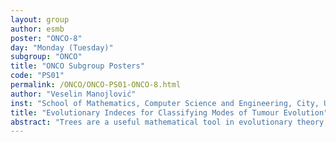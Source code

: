 ```yaml
---
layout: group
author: esmb
poster: "ONCO-8"
day: "Monday (Tuesday)"
subgroup: "ONCO"
title: "ONCO Subgroup Posters"
code: "PS01"
permalink: /ONCO/ONCO-PS01-ONCO-8.html
author: "Veselin Manojlović"
inst: "School of Mathematics, Computer Science and Engineering, City, University of London"
title: "Evolutionary Indeces for Classifying Modes of Tumour Evolution"
abstract: "Trees are a useful mathematical tool in evolutionary theory, especially when describing the structure of an evolving population. In mathematical oncology, clonal trees can be used to construct the evolutionary history of a tumour, and tree balance and diversity indices further classify it within an oncoevotype.While obtaining diversity and balance indices for a specific tree is straightforward, going in reverse is not a trivial matter. One of our main goals is classifying clonal trees based on a minimal set of indices. To this end, we explore properties of new and existing balance and diversity indices, along with their mutual dependencies. This should lay the groundwork for further investigation of the possibility of defining an index metric, which would mark a step towards an analytic formulation of mathematical oncology."
---
```

